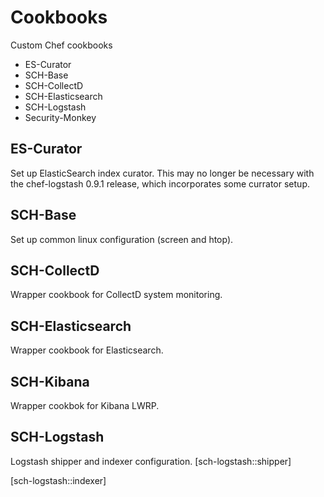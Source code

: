 Cookbooks
=========

Custom Chef cookbooks
+ ES-Curator
+ SCH-Base
+ SCH-CollectD
+ SCH-Elasticsearch
+ SCH-Logstash
+ Security-Monkey

ES-Curator
----------
Set up ElasticSearch index curator. This may no longer be necessary with 
the chef-logstash 0.9.1 release, which incorporates some currator setup.

SCH-Base
--------
Set up common linux configuration (screen and htop).

SCH-CollectD
------------
Wrapper cookbook for CollectD system monitoring.

SCH-Elasticsearch
-----------------
Wrapper cookbook for Elasticsearch.

SCH-Kibana
----------
Wrapper cookbok for Kibana LWRP.

SCH-Logstash
------------
Logstash shipper and indexer configuration.
[sch-logstash::shipper]

[sch-logstash::indexer]
